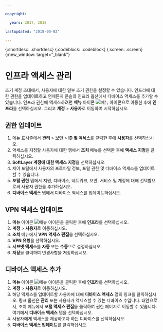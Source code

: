 ```yaml
---

copyright:

  years: 2017, 2018

lastupdated: "2018-05-02"

---
```


{:shortdesc: .shortdesc}
{:codeblock: .codeblock}
{:screen: .screen}
{:new_window: target="_blank"}

# 인프라 액세스 관리

초기 계정 초대에서, 사용자에 대한 일부 초기 권한을 설정할 수 있습니다. 인프라에 대한 권한을 업데이트하고 언제든지 콘솔의 인프라 옵션에서 디바이스 액세스를 추가할 수 있습니다. 인프라 권한에 액세스하려면 **메뉴** 아이콘 ![메뉴 아이콘](../icons/icon_hamburger.svg)으로 이동한 후에 **인프라**를 선택하십시오. 그리고 **계정** &gt; **사용자**로 이동하여 시작하십시오.

## 권한 업데이트

1. 메뉴 표시줄에서 **관리** &gt; **보안** &gt; **ID 및 액세스**를 클릭한 후에 **사용자**를 선택하십시오.
2. 액세스를 지정할 사용자에 대한 행에서 **조치** 메뉴를 선택한 후에 **액세스 지정**을 클릭하십시오.
3. **SoftLayer 계정에 대한 액세스 지정**을 선택하십시오.
4. 제어 포털에서 사용자의 프로파일 정보, 포털 권한 및 디바이스 액세스를 업데이트할 수 있습니다.
5. **포털 권한** 탭에서 지원, 디바이스, 네트워크, 보안, 서비스 및 계정에 대해 선택함으로써 사용자 권한을 추가하십시오.
6. **디바이스 액세스** 탭에서 디바이스 액세스를 업데이트하십시오.

## VPN 액세스 업데이트

1. **메뉴** 아이콘 ![메뉴 아이콘](../icons/icon_hamburger.svg)을 클릭한 후에 **인프라**를 선택하십시오.
2. **계정** &gt; **사용자**로 이동하십시오.
3. **조치** 메뉴에서 **VPN 액세스 편집**을 선택하십시오.
4. **VPN 유형**을 선택하십시오.
5. **서브넷 액세스**를 **자동** 또는 **수동**으로 설정하십시오.
6. **저장**을 클릭하여 변경사항을 저장하십시오.

## 디바이스 액세스 추가

1. **메뉴** 아이콘 ![메뉴 아이콘](../icons/icon_hamburger.svg)을 클릭한 후에 **인프라**를 선택하십시오.
2. **계정** &gt; **사용자**로 이동하십시오.
3. 해당 액세스를 업데이트할 사용자에 대해 **디바이스 액세스** 열의 링크를 클릭하십시오. 링크 옵션은 **관리** 또는 사용자가 액세스할 수 있는 디바이스 수입니다. 대안으로서, 조치 메뉴에서 **포털 액세스 편집**을 클릭하여 권한 페이지로 이동할 수 있습니다. 여기에서 **디바이스 액세스** 탭을 선택하십시오.
4. 사용자에게 액세스를 제공하고자 하는 디바이스를 선택하십시오.
5. **디바이스 액세스 업데이트**를 클릭하십시오.
